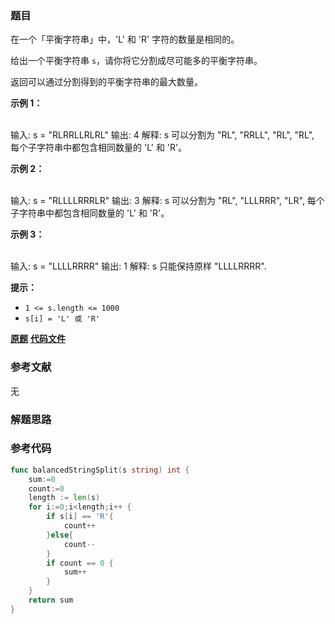 ### 题目
在一个「平衡字符串」中，'L' 和 'R' 字符的数量是相同的。

给出一个平衡字符串 `s`，请你将它分割成尽可能多的平衡字符串。

返回可以通过分割得到的平衡字符串的最大数量。



**示例 1：**


​    
    输入: s = "RLRRLLRLRL"
    输出: 4
    解释: s 可以分割为 "RL", "RRLL", "RL", "RL", 每个子字符串中都包含相同数量的 'L' 和 'R'。


**示例 2：**


​    
    输入: s = "RLLLLRRRLR"
    输出: 3
    解释: s 可以分割为 "RL", "LLLRRR", "LR", 每个子字符串中都包含相同数量的 'L' 和 'R'。


**示例 3：**


​    
    输入: s = "LLLLRRRR"
    输出: 1
    解释: s 只能保持原样 "LLLLRRRR".




**提示：**

  * `1 <= s.length <= 1000`
  * `s[i] = 'L' 或 'R'`

 **[原题](https://leetcode-cn.com/problems/split-a-string-in-balanced-strings/)**    **[代码文件](https://github.com/LZH139/leetcode_Go/blob/master/src/Greedy/simple/SplitAStringInBalancedStrings/SplitAStringInBalancedStrings.go)**


### 参考文献
无

### 解题思路




### 参考代码

```go
func balancedStringSplit(s string) int {
    sum:=0
    count:=0
    length := len(s)
    for i:=0;i<length;i++ {
        if s[i] == 'R'{
            count++
        }else{
            count--
        }
        if count == 0 {
            sum++
        }
    }
    return sum
}

```




